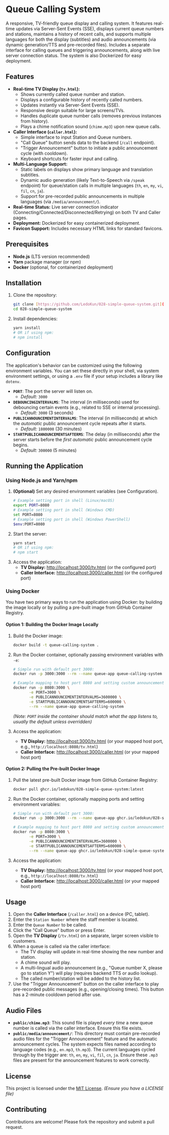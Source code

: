 # Queue Calling System

A responsive, TV-friendly queue display and calling system. It features real-time updates via Server-Sent Events (SSE), displays current queue numbers and stations, maintains a history of recent calls, and supports multiple languages for both the display (subtitles) and audio announcements (via dynamic generation/TTS and pre-recorded files). Includes a separate interface for calling queues and triggering announcements, along with live server connection status. The system is also Dockerized for easy deployment.

## Features

-   **Real-time TV Display (`tv.html`):**
    -   Shows currently called queue number and station.
    -   Displays a configurable history of recently called numbers.
    -   Updates instantly via Server-Sent Events (SSE).
    -   Responsive design suitable for large screens/TVs.
    -   Handles duplicate queue number calls (removes previous instances from history).
    -   Plays a chime notification sound (`chime.mp3`) upon new queue calls.
-   **Caller Interface (`caller.html`):**
    -   Simple interface to input Station and Queue numbers.
    -   "Call Queue" button sends data to the backend (`/call` endpoint).
    -   "Trigger Announcement" button to initiate a public announcement cycle (with cooldown).
    -   Keyboard shortcuts for faster input and calling.
-   **Multi-Language Support:**
    -   Static labels on displays show primary language and translation subtitles.
    -   Dynamic audio generation (likely Text-to-Speech via `/speak` endpoint) for queue/station calls in multiple languages (`th`, `en`, `my`, `vi`, `fil`, `cn`, `ja`).
    -   Support for pre-recorded public announcements in multiple languages (via `/media/announcement/`).
-   **Real-time Status:** Live server connection indicator (Connecting/Connected/Disconnected/Retrying) on both TV and Caller pages.
-   **Deployment:** Dockerized for easy containerized deployment.
-   **Favicon Support:** Includes necessary HTML links for standard favicons.

## Prerequisites

-   **Node.js** (LTS version recommended)
-   **Yarn** package manager (or npm)
-   **Docker** (optional, for containerized deployment)

## Installation

1.  Clone the repository:
    ```bash
    git clone [https://github.com/LedoKun/028-simple-queue-system.git](https://github.com/LedoKun/028-simple-queue-system.git)
    cd 028-simple-queue-system
    ```

2.  Install dependencies:
    ```bash
    yarn install
    # OR if using npm:
    # npm install
    ```

## Configuration

The application's behavior can be customized using the following environment variables. You can set these directly in your shell, via system environment settings, or using a `.env` file if your setup includes a library like `dotenv`.

-   **`PORT`**: The port the server will listen on.
    -   *Default:* `3000`
-   **`DEBOUNCINGINTERVALMS`**: The interval (in milliseconds) used for debouncing certain events (e.g., related to SSE or internal processing).
    -   *Default:* `3000` (3 seconds)
-   **`PUBLICANNOUNCEMENTINTERVALMS`**: The interval (in milliseconds) at which the *automatic* public announcement cycle repeats after it starts.
    -   *Default:* `1800000` (30 minutes)
-   **`STARTPUBLICANNOUNCEMENTSAFTERMS`**: The delay (in milliseconds) after the server starts before the *first automatic* public announcement cycle begins.
    -   *Default:* `300000` (5 minutes)

## Running the Application

### Using Node.js and Yarn/npm

1.  **(Optional)** Set any desired environment variables (see Configuration).
    ```bash
    # Example setting port in shell (Linux/macOS)
    export PORT=8080
    # Example setting port in shell (Windows CMD)
    set PORT=8080
    # Example setting port in shell (Windows PowerShell)
    $env:PORT=8080
    ```
2.  Start the server:
    ```bash
    yarn start
    # OR if using npm:
    # npm start
    ```
3.  Access the application:
    * **TV Display:** [http://localhost:3000/tv.html](http://localhost:3000/tv.html) (or the configured port)
    * **Caller Interface:** [http://localhost:3000/caller.html](http://localhost:3000/caller.html) (or the configured port)

### Using Docker

You have two primary ways to run the application using Docker: by building the image locally or by pulling a pre-built image from GitHub Container Registry.

#### Option 1: Building the Docker Image Locally

1.  Build the Docker image:
    ```bash
    docker build -t queue-calling-system .
    ```

2.  Run the Docker container, optionally passing environment variables with `-e`:
    ```bash
    # Simple run with default port 3000:
    docker run -p 3000:3000 --rm --name queue-app queue-calling-system

    # Example mapping to host port 8080 and setting custom announcement intervals:
    docker run -p 8080:3000 \
           -e PORT=3000 \
           -e PUBLICANNOUNCEMENTINTERVALMS=3600000 \
           -e STARTPUBLICANNOUNCEMENTSAFTERMS=600000 \
           --rm --name queue-app queue-calling-system
    ```
    *(Note: `PORT` inside the container should match what the app listens to, usually the default unless overridden)*

3.  Access the application:
    * **TV Display:** [http://localhost:3000/tv.html](http://localhost:3000/tv.html) (or your mapped host port, e.g., `http://localhost:8080/tv.html`)
    * **Caller Interface:** [http://localhost:3000/caller.html](http://localhost:3000/caller.html) (or your mapped host port)

#### Option 2: Pulling the Pre-built Docker Image

1.  Pull the latest pre-built Docker image from GitHub Container Registry:
    ```bash
    docker pull ghcr.io/ledokun/028-simple-queue-system:latest
    ```

2.  Run the Docker container, optionally mapping ports and setting environment variables:
    ```bash
    # Simple run with default port 3000:
    docker run -p 3000:3000 --rm --name queue-app ghcr.io/ledokun/028-simple-queue-system:latest

    # Example mapping to host port 8080 and setting custom announcement intervals:
    docker run -p 8080:3000 \
           -e PORT=3000 \
           -e PUBLICANNOUNCEMENTINTERVALMS=3600000 \
           -e STARTPUBLICANNOUNCEMENTSAFTERMS=600000 \
           --rm --name queue-app ghcr.io/ledokun/028-simple-queue-system:latest
    ```

3.  Access the application:
    * **TV Display:** [http://localhost:3000/tv.html](http://localhost:3000/tv.html) (or your mapped host port, e.g., `http://localhost:8080/tv.html`)
    * **Caller Interface:** [http://localhost:3000/caller.html](http://localhost:3000/caller.html) (or your mapped host port)

## Usage

1.  Open the **Caller Interface** (`/caller.html`) on a device (PC, tablet).
2.  Enter the `Station Number` where the staff member is located.
3.  Enter the `Queue Number` to be called.
4.  Click the "Call Queue" button or press Enter.
5.  Open the **TV Display** (`/tv.html`) on a separate, larger screen visible to customers.
6.  When a queue is called via the caller interface:
    * The TV display will update in real-time showing the new number and station.
    * A chime sound will play.
    * A multi-lingual audio announcement (e.g., "Queue number X, please go to station Y") will play (requires backend TTS or audio lookup).
    * The called number/station will be added to the history list.
7.  Use the "Trigger Announcement" button on the caller interface to play pre-recorded public messages (e.g., opening/closing times). This button has a 2-minute cooldown period after use.

## Audio Files

-   **`public/chime.mp3`**: This sound file is played *every time* a new queue number is called via the caller interface. Ensure this file exists.
-   **`public/media/announcement/`**: This directory must contain pre-recorded audio files for the "Trigger Announcement" feature and the automatic announcement cycles. The system expects files named according to language codes (e.g., `en.mp3`, `th.mp3`). The current languages cycled through by the trigger are: `th`, `en`, `my`, `vi`, `fil`, `cn`, `ja`. Ensure these `.mp3` files are present for the announcement features to work correctly.

## License

This project is licensed under the [MIT License](LICENSE). *(Ensure you have a LICENSE file)*

## Contributing

Contributions are welcome! Please fork the repository and submit a pull request.